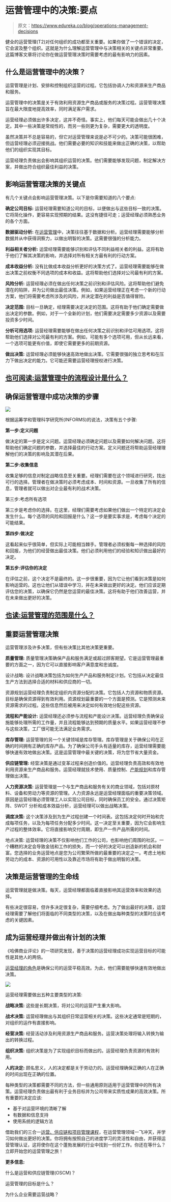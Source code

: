 # 运营管理中的决策:要点

> 原文：<https://www.edureka.co/blog/operations-management-decisions>

健全的运营管理(T2)对任何组织的成功都至关重要。如果你做了一个错误的决定，它会波及整个组织。这就是为什么理解运营管理中与决策相关的关键点非常重要。这篇博客文章将讨论你在做运营管理决策时需要考虑的最有影响力的因素。

## 什么是运营管理中的决策？

运营管理是计划、安排和控制组织运营的过程。它包括协调人力和资源来生产商品和服务。

运营管理中的决策是关于有效利用资源生产商品或服务的决策过程。运营管理决策旨在最大限度地提高效率，同时满足客户需求。

运营经理必须做出许多决定，这并不奇怪。事实上，他们每天可能会做出几十个决定。其中一些决策是常规性的，而另一些则更为复杂，需要更大的透明度。

虽然决策并不总是容易的，但它对运营管理来说是必不可少的。决策可能很困难，但运营经理必须迎接挑战。他们需要必要的知识和技能来做出正确的决策，以帮助他们的组织实现其目标。

运营经理负责做出会影响其组织运营的决策。他们需要能够发现问题，制定解决方案，并做出符合组织最佳利益的决策。

## **影响运营管理决策的关键点**

有几个关键点会影响运营管理决策。以下是你需要知道的八个要点:

**确定公司目标:** 运营经理需要知道公司的目标，以便做出与这些目标一致的决策。它将简化操作，更容易实现预期的结果。这没有捷径可走；运营经理必须熟悉业务的各个方面。

**数据驱动分析:** 在[运营管理](https://www.edureka.co/blog/beginners-guide-to-operations-management/)中，决策往往基于数据和分析。运营经理需要能够分析数据并从中获得洞察力，以做出明智的决策。这需要很强的分析能力。

**利益相关者分析:** 运营经理需要能够识别和评估不同利益相关者的利益。这将有助于他们了解其决策的影响，并选择对所有相关方最有利的行动方案。

**成本收益分析:** 没有比做成本收益分析更好的决策方式了。运营经理需要能够在做出决策之前权衡不同选项的成本和收益。这将帮助他们选择对公司最有利的方案。

**风险分析:** 运营经理必须在做出任何决策之前识别和评估风险。这将帮助他们避免潜在的陷阱，并为公司做出最佳决策。例如，如果运营经理正在考虑一个新的行动方案，他们将需要考虑所涉及的风险，并决定潜在的利益是否值得冒险。

**决定范围:** 目标一旦确定，经理需要决定决定的范围。这将有助于他们确定需要做出决定的参数。例如，对于一个全新的计划，他们需要决定需要多少资源以及需要投资多少时间。

**分析可用选项:** 运营经理需要能够在做出任何决策之前识别和评估可用选项。这将帮助他们选择对公司最有利的方案。例如，可能有多个选项可用，但从长远来看，一个选项可能更有价值，即使它需要更多的前期资源。

**做出决策:** 运营经理必须能够快速高效地做出决策。它需要很强的独立思考和在压力下做出决定的能力。它可能还需要运营经理授权进行决策。

## [也可阅读:运营管理中的流程设计是什么？](https://www.edureka.co/blog/process-design-in-operations-management/)

## **确保运营管理中成功决策的步骤**

![](img/fa836920cc4025c0193087bbac99debb.png)

根据运筹学和管理科学研究所(INFORMS)的说法，决策有五个步骤:

**第一步:定义问题**

做决定的第一步是定义问题。运营经理必须确定问题以及需要如何解决问题。这将帮助他们确定问题的参数，并选择最佳的行动方案。定义问题还将帮助运营经理理解他们的决策的影响及其潜在后果。

**第二步:收集信息**

收集足够的信息对制定战略信息至关重要。经理们需要在这个领域进行研究，找出可行的选择。管理者在做决策时必须考虑成本、时间和资源。一旦收集了所有的信息，管理者就可以做出对企业最有利的战术决策。

第三步:考虑所有选项

第三步是考虑你的选择。在这里，经理们需要考虑如果他们做出一个特定的决定会发生什么。每个选项的风险和回报是什么？这一步是要实事求是，考虑每个决定的可能结果。

**第四步:做决定**

这看起来似乎很简单，但实际上可能相当棘手。管理者必须权衡每一种选择的风险和回报，为他们的经营做出最佳决策。他们必须利用他们的经验和知识做出最好的决定。

**第五步:评估你的决定**

在评估之前，这个决定不是最终的。这一步很重要，因为它让他们看到决策是如何影响运营的。这也让他们从错误中学习，并在未来做出更好的决定。他们应该定期评估您的决策，以确保它仍然是您运营的最佳决策。这将有助于他们改善运营，并在未来做出更好的决策。

## [也读:运营管理的范围是什么？](https://www.edureka.co/blog/what-is-the-scope-of-operations-management/)

## **重要运营管理决策**

运营管理涉及许多决策，但有些决策比其他决策更重要。

**质量管理:** 质量管理决策确保产品和服务满足或超过顾客期望。它是运营管理最重要的方面之一，因为它可以直接影响客户满意度和忠诚度。

设计战略: 设计战略决策包括为如何生产产品和服务制定计划。它包括从决定最佳生产方法到选择合适的材料和供应商的一切。

资源规划运营经理负责制定组织内资源分配的决策。它包括人力资源和物质资源。目标是确保资源得到有效利用。资源规划最重要的一个方面是预测。它是预测未来资源需求的过程。这些信息然后被用来决定如何有效地分配这些资源。

**流程和产能设计:** 运营经理还必须参与流程和产能设计决策。运营经理负责确保设施能够处理所需的工作量，并且流程能够达到预期的质量水平。如果运营经理不参与这些决策，工厂很可能无法满足业务需求。

**库存管理:** 运营管理的另一个关键领域是库存管理。库存管理是关于确保公司在正确的时间拥有正确的库存产品。为了确保公司手头有适量的库存，运营经理需要能够快速有效地做出决策。这是运营管理中最关键的决策，将为您节省大量资金。

**供应链管理:** 经营决策是通过变革过程来创造价值的。运营经理负责高效和有效地利用资源来生产商品和服务。运营经理就技术使用、质量控制、[产能规划](https://www.edureka.co/blog/what-is-capacity-planning-in-operations-management/)和库存管理做出决策。

**人力资源决策:** 运营管理是一个与生产商品和服务有关的商业领域，包括对原材料、设备和劳动力等资源的管理。人力资源永远是运营经理面临的重要决策领域。原因是运营经理必须管理工人以实现公司目标，同时确保员工的安全。通过决策矩阵、SWOT 分析和成本效益分析，运营经理可以做出战略决策。

**调度决策:** 这个决策涉及到为生产过程创建一个时间表。这包括决定何时开始和完成每项任务，以及为每项任务分配多少时间。这一决定至关重要，因为它会影响生产过程的整体效率。它将直接影响交付周期，即生产一件产品所需的时间。

地点决策: 运营经理的决策不仅影响他们工作的公司，也影响他们周围的社区。一个糟糕的决定会导致金钱和工作的损失，而一个好的决定可以创造新的机会和财富。您选择的业务运营地点是您为公司繁荣所做的最重要的决定之一。考虑土地和劳动力的成本、资源的可用性以及靠近市场将有助于做出明智的决策。

## **决策是运营管理的生命线**

运营管理就是做决策。每天，运营经理都面临着直接影响其运营效率和效果的选择。

有些决定很容易，但许多决定很复杂，需要仔细考虑。为了做出最好的决策，运营经理需要了解他们将面临的不同类型的决策，以及在做出每种类型的决策时应该考虑的关键因素。

## **成为运营经理并做出有计划的决策**

《哈佛商业评论》的一项研究发现，善于决策的运营经理成功实现运营目标的可能性是其他人的两倍。

[运营经理的角色](https://www.edureka.co/blog/roles-and-functions-of-operations-management/)是确保公司的运营平稳高效。为此，他们需要能够快速有效地做出决策。

![](img/cf14ce42bb4fe27225abe8abc3b20bcf.png)

运营经理需要做出五种主要类型的决策:

**战略决策:** 这些是长期决策，将对公司的运营产生重大影响。

**战术决策:** 运营经理做出与其组织日常运营相关的决策。这些决定通常是短期的，对组织的运作有直接影响。

**经营决策:** 经营活动涉及利用资源生产商品和服务。运营决策处理将输入转换为输出的转换过程。

**组织决策:** 组织决策是为了实现组织目标而做出的。运营经理负责资源的有效利用。

**人的决定:** 顾名思义，人的决定都是关于劳动力的。运营经理确保正确的人在正确的时间出现在正确的位置。

每种类型的决策都需要不同的方法，但一些通用原则适用于运营管理中的所有决策。运营经理负责做出最有利于业务目标并为公司带来实质性成果的高效决策。所有重要的决定应该:

*   基于对运营环境的清晰了解
*   有数据和信息支持
*   使用系统的逻辑方法

借助我们的三合一[运营、供应链和项目管理课程](https://www.edureka.co/highered/advanced-program-in-operations-supply-chain-project-management-iitg)，在运营管理领域一飞冲天，并学习如何做出更好的决策。你将拥有按照自己的进度学习的灵活性和自由，并获得运营管理认证，这将使你在这个蓬勃发展的行业中找到一份好工作。你还在等什么？立即开始您的运营管理之旅！

**更多信息:**

什么是运营和供应链管理(OSCM)？

运营管理的目标是什么？

为什么企业需要运营战略？